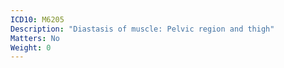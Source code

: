 ```yaml
---
ICD10: M6205
Description: "Diastasis of muscle: Pelvic region and thigh"
Matters: No
Weight: 0
---
```


